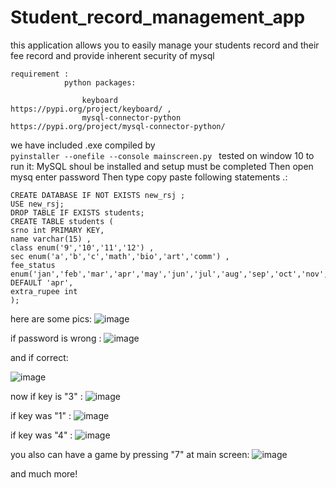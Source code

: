 # Student_record_management_app
this application allows you to easily manage your students record and their fee record and provide inherent security of mysql
```
requirement :
            python packages:

                keyboard                   https://pypi.org/project/keyboard/ ,
                mysql-connector-python    https://pypi.org/project/mysql-connector-python/ 
```
we have included .exe compiled by  
    ```
    pyinstaller --onefile --console mainscreen.py 
    ```
tested on window 10 
to run it:
      MySQL shoul be installed and setup must be completed
      Then open mysq enter password
      Then type copy paste following statements .:
```
CREATE DATABASE IF NOT EXISTS new_rsj ;
USE new_rsj;
DROP TABLE IF EXISTS students;
CREATE TABLE students (
srno int PRIMARY KEY,
name varchar(15) ,
class enum('9','10','11','12') ,
sec enum('a','b','c','math','bio','art','comm') ,
fee_status enum('jan','feb','mar','apr','may','jun','jul','aug','sep','oct','nov','dec') DEFAULT 'apr',
extra_rupee int
);
```
here are some pics:
![image](https://user-images.githubusercontent.com/99308084/156081028-d207f288-d2e3-44d5-b31b-a2b2c7b5314e.png)

if password is wrong :
![image](https://user-images.githubusercontent.com/99308084/156081110-f4c13cec-b447-4fc1-b763-e1928df834b8.png)

and if correct:

![image](https://user-images.githubusercontent.com/99308084/156081138-fe547465-b923-4889-be04-f4d259a06e70.png)

now if key is "3" :
![image](https://user-images.githubusercontent.com/99308084/156081184-2b7338e3-3413-4db6-ad79-34c52c1e5c10.png)

if key was "1"  :
![image](https://user-images.githubusercontent.com/99308084/156081252-6bcc0588-5b38-445a-8c21-93c3bce3bbf3.png)

if key was "4" :
![image](https://user-images.githubusercontent.com/99308084/156081299-ed48d37a-cb92-4be6-a7e2-9844e0c265ea.png)

you also can have a game by pressing "7" at main screen:
![image](https://user-images.githubusercontent.com/99308084/156081374-16e5572f-9592-4dc0-9635-1a871ccf0a5c.png)

and much more!
